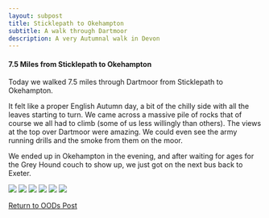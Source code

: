 ```yaml
---
layout: subpost
title: Sticklepath to Okehampton
subtitle: A walk through Dartmoor
description: A very Autumnal walk in Devon
---
```


<h4>7.5 Miles from Sticklepath to Okehampton</h4>

Today we walked 7.5 miles through Dartmoor from Sticklepath to Okehampton. 

It felt like a proper English Autumn day, a bit of the chilly side with all the leaves starting to turn. We came across a massive pile of rocks that of course we all had to climb (some of us less willingly than others). The views at the top over Dartmoor were amazing. We could even see the army running drills and the smoke from them on the moor. 

We ended up in Okehampton in the evening, and after waiting for ages for the Grey Hound couch to show up, we just got on the next bus back to Exeter. 

<img src="https://adventuresofthetravellingtwins.com/Photos/2013-11-16-SticklepathToOkehampton/day11-min.JPG" class="image1">
<img src="https://adventuresofthetravellingtwins.com/Photos/2013-11-16-SticklepathToOkehampton/day12-min.jpg" class="image1">
<img src="https://adventuresofthetravellingtwins.com/Photos/2013-11-16-SticklepathToOkehampton/day13-min.JPG" class="image1">
<img src="https://adventuresofthetravellingtwins.com/Photos/2013-11-16-SticklepathToOkehampton/day14-min.JPG" class="image1">
<img src="https://adventuresofthetravellingtwins.com/Photos/2013-11-16-SticklepathToOkehampton/day15-min.JPG" class="image1">
<img src="https://adventuresofthetravellingtwins.com/Photos/2013-11-16-SticklepathToOkehampton/day16-min.JPG" class="image1">

<a href="https://adventuresofthetravellingtwins.com/2013/09/21/oddswalks/">Return to OODs Post</a>
